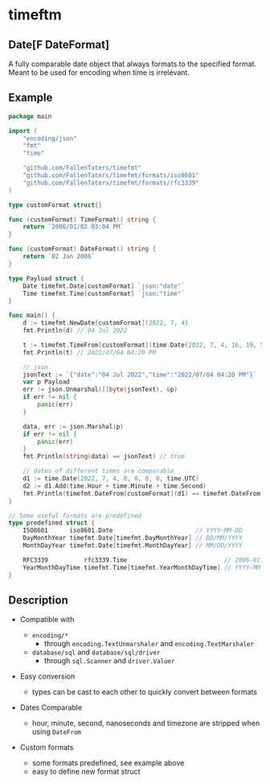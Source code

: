 # timeftm

## Date[F DateFormat]

A fully comparable date object that always formats to the specified format. Meant to be used for encoding when time is irrelevant.

## Example

```go
package main

import (
	"encoding/json"
	"fmt"
	"time"

	"github.com/FallenTaters/timefmt"
	"github.com/FallenTaters/timefmt/formats/iso8601"
	"github.com/FallenTaters/timefmt/formats/rfc3339"
)

type customFormat struct{}

func (customFormat) TimeFormat() string {
	return `2006/01/02 03:04 PM`
}

func (customFormat) DateFormat() string {
	return `02 Jan 2006`
}

type Payload struct {
	Date timefmt.Date[customFormat] `json:"date"`
	Time timefmt.Time[customFormat] `json:"time"`
}

func main() {
	d := timefmt.NewDate[customFormat](2022, 7, 4)
	fmt.Println(d) // 04 Jul 2022

	t := timefmt.TimeFrom[customFormat](time.Date(2022, 7, 4, 16, 19, 59, 1_000_000_000, time.UTC))
	fmt.Println(t) // 2022/07/04 04:20 PM

	// json
	jsonText := `{"date":"04 Jul 2022","time":"2022/07/04 04:20 PM"}`
	var p Payload
	err := json.Unmarshal([]byte(jsonText), &p)
	if err != nil {
		panic(err)
	}

	data, err := json.Marshal(p)
	if err != nil {
		panic(err)
	}
	fmt.Println(string(data) == jsonText) // true

	// dates of different times are comparable
	d1 := time.Date(2022, 7, 4, 0, 0, 0, 0, time.UTC)
	d2 := d1.Add(time.Hour + time.Minute + time.Second)
	fmt.Println(timefmt.DateFrom[customFormat](d1) == timefmt.DateFrom[customFormat](d2)) // true
}

// Some useful formats are predefined
type predefined struct {
	ISO8601      iso8601.Date                       // YYYY-MM-DD
	DayMonthYear timefmt.Date[timefmt.DayMonthYear] // DD/MM/YYYY
	MonthDayYear timefmt.Date[timefmt.MonthDayYear] // MM/DD/YYYY

	RFC3339          rfc3339.Time                           // 2006-01-02T15:04:05Z07:00
	YearMonthDayTime timefmt.Time[timefmt.YearMonthDayTime] // YYYY-MM-DD HH:MM:SS
}
```

## Description

* Compatible with
    * `encoding/*`
        * through `encoding.TextUnmarshaler` and `encoding.TextMarshaler`
    * `database/sql` and `database/sql/driver`
        * through `sql.Scanner` and `driver.Valuer`

* Easy conversion
    * types can be cast to each other to quickly convert between formats

* Dates Comparable
    * hour, minute, second, nanoseconds and timezone are stripped when using `DateFrom`

* Custom formats
    * some formats predefined, see example above
    * easy to define new format struct

